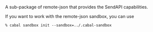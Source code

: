 A sub-package of remote-json that provides the SendAPI capabilities.

If you want to work with the remote-json sandbox, you can use

````
% cabal sandbox init --sandbox=../.cabal-sandbox
````
